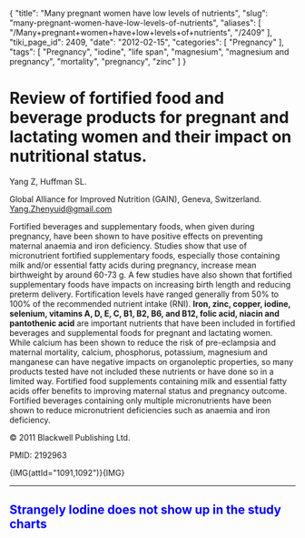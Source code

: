 {
    "title": "Many pregnant women have low levels of nutrients",
    "slug": "many-pregnant-women-have-low-levels-of-nutrients",
    "aliases": [
        "/Many+pregnant+women+have+low+levels+of+nutrients",
        "/2409"
    ],
    "tiki_page_id": 2409,
    "date": "2012-02-15",
    "categories": [
        "Pregnancy"
    ],
    "tags": [
        "Pregnancy",
        "iodine",
        "life span",
        "magnesium",
        "magnesium and pregnancy",
        "mortality",
        "pregnancy",
        "zinc"
    ]
}


# Review of fortified food and beverage products for pregnant and lactating women and their impact on nutritional status.

Yang Z, Huffman SL.

Global Alliance for Improved Nutrition (GAIN), Geneva, Switzerland. Yang.Zhenyuid@gmail.com

Fortified beverages and supplementary foods, when given during pregnancy, have been shown to have positive effects on preventing maternal anaemia and iron deficiency. Studies show that use of micronutrient fortified supplementary foods, especially those containing milk and/or essential fatty acids during pregnancy, increase mean birthweight by around 60-73 g. A few studies have also shown that fortified supplementary foods have impacts on increasing birth length and reducing preterm delivery. Fortification levels have ranged generally from 50% to 100% of the recommended nutrient intake (RNI). **Iron, zinc, copper, iodine, selenium, vitamins A, D, E, C, B1, B2, B6, and B12, folic acid, niacin and pantothenic acid**  are important nutrients that have been included in fortified beverages and supplemental foods for pregnant and lactating women. While calcium has been shown to reduce the risk of pre-eclampsia and maternal mortality, calcium, phosphorus, potassium, magnesium and manganese can have negative impacts on organoleptic properties, so many products tested have not included these nutrients or have done so in a limited way. Fortified food supplements containing milk and essential fatty acids offer benefits to improving maternal status and pregnancy outcome. Fortified beverages containing only multiple micronutrients have been shown to reduce micronutrient deficiencies such as anaemia and iron deficiency.

© 2011 Blackwell Publishing Ltd.

PMID: 2192963

{IMG(attId="1091,1092")}{IMG}

- - - - - - 

## <span style="color:#00F;">Strangely Iodine does not show up in the study charts</span>